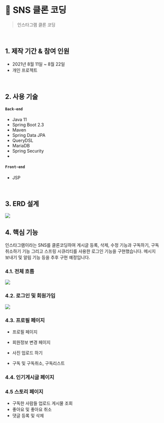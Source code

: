 # :pushpin: SNS 클론 코딩
>인스타그램 클론 코딩
>  

</br>

## 1. 제작 기간 & 참여 인원
- 2021년 8월 11일 ~ 8월 22일
- 개인 프로젝트

</br>

## 2. 사용 기술
#### `Back-end`
  - Java 11
  - Spring Boot 2.3
  - Maven
  - Spring Data JPA
  - QueryDSL
  - MariaDB
  - Spring Security
  - 
#### `Front-end`
  - JSP

</br>

## 3. ERD 설계
![](https://user-images.githubusercontent.com/62270305/144554055-7d044627-f2c9-49f5-84a9-4f159c296e5c.png)


## 4. 핵심 기능
인스타그램이라는 SNS를 클론코딩하여 게시글 등록, 삭제, 수정 기능과 구독하기, 구독취소하기 기능 그리고 스프링 시큐리티를 사용한 로그인 기능을 구현했습니다.
메시지 보내기 및 알림 기능 등을 추후 구현 예정입니다.

### 4.1. 전체 흐름
![](https://user-images.githubusercontent.com/62270305/145223241-79f3b5af-d5ce-48d9-a9ce-e407116e58f5.png)

### 4.2. 로그인 및 회원가입

![](https://user-images.githubusercontent.com/62270305/157661585-3854eef7-651f-4f4f-ba46-faf97d9a9974.png)

### 4.3. 프로필 페이지

- 프로필 페이지

- 회원정보 변경 페이지

- 사진 업로드 하기

- 구독 및 구독취소, 구독리스트


### 4.4. 인기게시글 페이지



### 4.5 스토리 페이지
- 구독한 사람들 업로드 게시물 조회
- 좋아요 및 좋아요 취소
- 댓글 등록 및 삭제



</div>
</details>

</br>
<!-- 
## 5. 구현 중 있었던 문제점 발생 및 처리
### 5.1. 컨텐츠 필터와 페이징 처리 문제 -->


